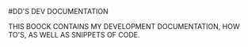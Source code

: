 #DD'S DEV DOCUMENTATION

THIS BOOCK CONTAINS MY DEVELOPMENT DOCUMENTATION, HOW TO'S, AS WELL AS SNIPPETS OF CODE.
